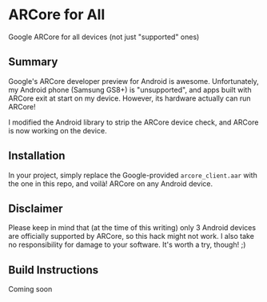 # ARCore for All
Google ARCore for all devices (not just "supported" ones)

## Summary
Google's ARCore developer preview for Android is awesome. Unfortunately, my Android phone (Samsung GS8+) is "unsupported", and apps built with ARCore exit at start on my device. However, its hardware actually can run ARCore!

I modified the Android library to strip the ARCore device check, and ARCore is now working on the device.

## Installation
In your project, simply replace the Google-provided `arcore_client.aar` with the one in this repo, and voilà! ARCore on any Android device.

## Disclaimer
Please keep in mind that (at the time of this writing) only 3 Android devices are officially supported by ARCore, so this hack might not work. I also take no responsibility for damage to your software. It's worth a try, though! ;)

## Build Instructions
Coming soon
